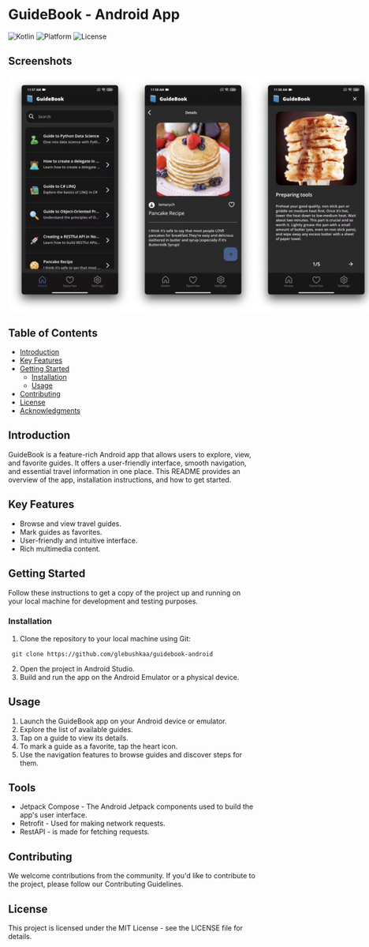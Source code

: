 # GuideBook - Android App

![Kotlin](https://img.shields.io/badge/Kotlin-1.5-orange.svg)
![Platform](https://img.shields.io/badge/Platform-Android-brightgreen.svg)
![License](https://img.shields.io/badge/License-MIT-blue.svg)

## Screenshots

<div style="display: flex; justify-content: space-between;">
    <img src="screenshots/home_android.png" width="250"/>
    <img src="screenshots/details_android.png" width="250"/>
    <img src="screenshots/steps_android.png" width="250"/>
</div>

## Table of Contents

- [Introduction](#introduction)
- [Key Features](#key-features)
- [Getting Started](#getting-started)
  - [Installation](#installation)
  - [Usage](#usage)
- [Contributing](#contributing)
- [License](#license)
- [Acknowledgments](#acknowledgments)

## Introduction

GuideBook is a feature-rich Android app that allows users to explore, view, and favorite guides. It offers a user-friendly interface, smooth navigation, and essential travel information in one place. This README provides an overview of the app, installation instructions, and how to get started.

## Key Features

- Browse and view travel guides.
- Mark guides as favorites.
- User-friendly and intuitive interface.
- Rich multimedia content.

## Getting Started

Follow these instructions to get a copy of the project up and running on your local machine for development and testing purposes.

### Installation

1. Clone the repository to your local machine using Git:

```shell
 git clone https://github.com/glebushkaa/guidebook-android
```

2. Open the project in Android Studio.
3. Build and run the app on the Android Emulator or a physical device.

## Usage
1. Launch the GuideBook app on your Android device or emulator.
2. Explore the list of available guides.
3. Tap on a guide to view its details.
4. To mark a guide as a favorite, tap the heart icon.
5. Use the navigation features to browse guides and discover steps for them.

## Tools
- Jetpack Compose - The Android Jetpack components used to build the app's user interface.
- Retrofit - Used for making network requests.
- RestAPI - is made for fetching requests.

## Contributing

We welcome contributions from the community. If you'd like to contribute to the project, please follow our Contributing Guidelines.

## License

This project is licensed under the MIT License - see the LICENSE file for details.
